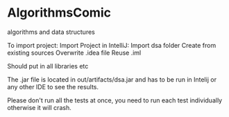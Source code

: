 # AlgorithmsComic
algorithms and data structures

To import project:
Import Project in IntelliJ:
Import dsa folder
Create from existing sources
Overwrite .idea file
Reuse .iml

Should put in all libraries etc

The .jar file is located in out/artifacts/dsa.jar and has to be run in Intelij or any other IDE to see the results.

Please don't run all the tests at once, you need to run each test individually otherwise it will crash.


